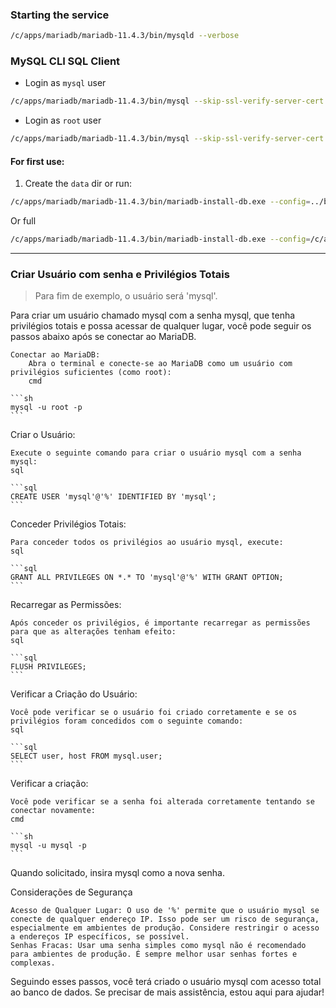 ### Starting the service
```sh
/c/apps/mariadb/mariadb-11.4.3/bin/mysqld --verbose
```

### MySQL CLI SQL Client
- Login as `mysql` user
```sh
/c/apps/mariadb/mariadb-11.4.3/bin/mysql --skip-ssl-verify-server-cert -u mysql -h 127.0.0.1 -P 3307 -pmysql
```

- Login as `root` user
```sh
/c/apps/mariadb/mariadb-11.4.3/bin/mysql --skip-ssl-verify-server-cert -u root -h 127.0.0.1 -P 3307 -pmysql
```


#### For first use:

1. Create the `data` dir or run:

```sh
/c/apps/mariadb/mariadb-11.4.3/bin/mariadb-install-db.exe --config=../base-my.ini.tpl --allow-remote-root-access --default-user
```

Or full

```sh
/c/apps/mariadb/mariadb-11.4.3/bin/mariadb-install-db.exe --config=/c/apps/mariadb/mariadb-11.4.3/base-my.ini.tpl --allow-remote-root-access --default-user --password=mysql --port=3307 --socket=mysql.sock
```

------

### Criar Usuário com senha e Privilégios Totais
> Para fim de exemplo, o usuário será 'mysql'.

Para criar um usuário chamado mysql com a senha mysql, que tenha privilégios totais e possa acessar de qualquer lugar, você pode seguir os passos abaixo após se conectar ao MariaDB.

    Conectar ao MariaDB:
        Abra o terminal e conecte-se ao MariaDB como um usuário com privilégios suficientes (como root):
        cmd

    ```sh
    mysql -u root -p
    ```

Criar o Usuário:

    Execute o seguinte comando para criar o usuário mysql com a senha mysql:
    sql

    ```sql
    CREATE USER 'mysql'@'%' IDENTIFIED BY 'mysql';
    ```

Conceder Privilégios Totais:

    Para conceder todos os privilégios ao usuário mysql, execute:
    sql

    ```sql
    GRANT ALL PRIVILEGES ON *.* TO 'mysql'@'%' WITH GRANT OPTION;
    ```

Recarregar as Permissões:

    Após conceder os privilégios, é importante recarregar as permissões para que as alterações tenham efeito:
    sql

    ```sql
    FLUSH PRIVILEGES;
    ```

Verificar a Criação do Usuário:

    Você pode verificar se o usuário foi criado corretamente e se os privilégios foram concedidos com o seguinte comando:
    sql

    ```sql
    SELECT user, host FROM mysql.user;
    ```
Verificar a criação:

    Você pode verificar se a senha foi alterada corretamente tentando se conectar novamente:
    cmd

    ```sh
    mysql -u mysql -p
    ```

Quando solicitado, insira mysql como a nova senha.

Considerações de Segurança

    Acesso de Qualquer Lugar: O uso de '%' permite que o usuário mysql se conecte de qualquer endereço IP. Isso pode ser um risco de segurança, especialmente em ambientes de produção. Considere restringir o acesso a endereços IP específicos, se possível.
    Senhas Fracas: Usar uma senha simples como mysql não é recomendado para ambientes de produção. É sempre melhor usar senhas fortes e complexas.

Seguindo esses passos, você terá criado o usuário mysql com acesso total ao banco de dados. Se precisar de mais assistência, estou aqui para ajudar!
